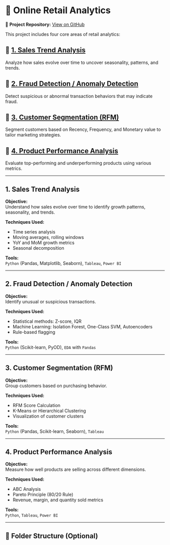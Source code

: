 
# 🛒 Online Retail Analytics

🔗 **Project Repository:** [View on GitHub](https://github.com/your-username/your-repo-name)


This project includes four core areas of retail analytics:

## 🔹 [1. Sales Trend Analysis](#1-sales-trend-analysis)
Analyze how sales evolve over time to uncover seasonality, patterns, and trends.

## 🔹 [2. Fraud Detection / Anomaly Detection](#2-fraud-detection--anomaly-detection)
Detect suspicious or abnormal transaction behaviors that may indicate fraud.

## 🔹 [3. Customer Segmentation (RFM)](#3-customer-segmentation-rfm)
Segment customers based on Recency, Frequency, and Monetary value to tailor marketing strategies.

## 🔹 [4. Product Performance Analysis](#4-product-performance-analysis)
Evaluate top-performing and underperforming products using various metrics.

---

## 1. Sales Trend Analysis

**Objective:**  
Understand how sales evolve over time to identify growth patterns, seasonality, and trends.

**Techniques Used:**
- Time series analysis
- Moving averages, rolling windows
- YoY and MoM growth metrics
- Seasonal decomposition

**Tools:**  
`Python` (Pandas, Matplotlib, Seaborn), `Tableau`, `Power BI`

---

## 2. Fraud Detection / Anomaly Detection

**Objective:**  
Identify unusual or suspicious transactions.

**Techniques Used:**
- Statistical methods: Z-score, IQR
- Machine Learning: Isolation Forest, One-Class SVM, Autoencoders
- Rule-based flagging

**Tools:**  
`Python` (Scikit-learn, PyOD), `EDA` with `Pandas`

---

## 3. Customer Segmentation (RFM)

**Objective:**  
Group customers based on purchasing behavior.

**Techniques Used:**
- RFM Score Calculation
- K-Means or Hierarchical Clustering
- Visualization of customer clusters

**Tools:**  
`Python` (Pandas, Scikit-learn, Seaborn), `Tableau`

---

## 4. Product Performance Analysis

**Objective:**  
Measure how well products are selling across different dimensions.

**Techniques Used:**
- ABC Analysis
- Pareto Principle (80/20 Rule)
- Revenue, margin, and quantity sold metrics

**Tools:**  
`Python`, `Tableau`, `Power BI`

---

## 📂 Folder Structure (Optional)


